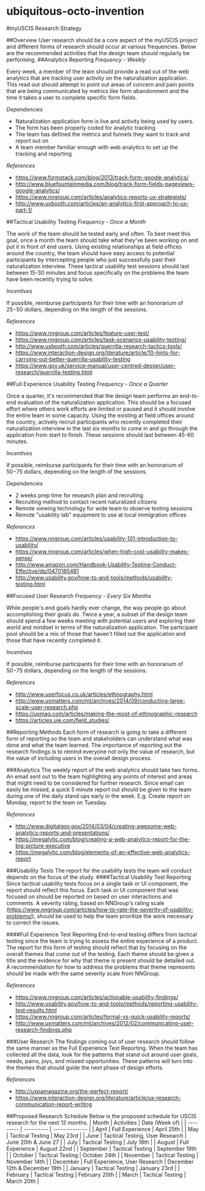 # ubiquitous-octo-invention

#myUSCIS Research Strategy

##Overview
User research should be a core aspect of the myUSCIS project and different forms of research should occur at various frequencies. Below are the recommended activities that the design team should regularly be performing.
##Analytics Reporting
_Frequency - Weekly_

Every week, a member of the team should provide a read out of the web analytics that are tracking user activity on the naturalization application. This read out should attempt to point out areas of concern and pain points that are being communicated by metrics like form abandonment and the time it takes a user to complete specific form fields.

_Dependencies_
* Naturalization application form is live and activity being used by users.
* The form has been properly coded for analytic tracking
* The team has defined the metrics and funnels they want to track and report out on
* A team member familiar enough with web analytics to set up the tracking and reporting

_References_
* https://www.formstack.com/blog/2013/track-form-google-analytics/
* http://www.bluefountainmedia.com/blog/track-form-fields-pageviews-google-analytics/
* https://www.nngroup.com/articles/analytics-reports-ux-strategists/
* http://www.uxbooth.com/articles/an-analytics-first-approach-to-ux-part-1/

##Tactical Usability Testing
_Frequency - Once a Month_

The work of the team should be tested early and often. To best meet this goal, once a month the team should take what they've been working on and put it in front of end users. Using existing relationships at field offices around the country, the team should have easy access to potential participants by intercepting people who just successfully past their naturalization interview. These tactical usability test sessions should last between 15-30 minutes and focus specifically on the problems the team have been recently trying to solve.

_Incentives_

If possible, reimburse participants for their time with an honorarium of $25-$50 dollars, depending on the length of the sessions.

_References_
* https://www.nngroup.com/articles/feature-user-test/
* https://www.nngroup.com/articles/task-scenarios-usability-testing/
* http://www.uxbooth.com/articles/guerrilla-research-tactics-tools/
* https://www.interaction-design.org/literature/article/10-hints-for-carrying-out-better-guerrilla-usability-testing
* https://www.gov.uk/service-manual/user-centred-design/user-research/guerrilla-testing.html

##Full Experience Usability Testing
_Frequency - Once a Quarter_

Once a quarter, it's recommended that the design team performs an end-to-end evaluation of the naturalization application. This should be a focused effort where others work efforts are limited or paused and it should involve the entire team in some capacity. Using the existing at field offices around the country, actively recruit participants who recently completed their naturalization interview in the last six months to come in and go through the application from start to finish. These sessions should last between 45-60 minutes.

_Incentives_

If possible, reimburse participants for their time with an honorarium of $50-$75 dollars, depending on the length of the sessions.

_Dependencies_
* 2 weeks prep time for research plan and recruiting
* Recruiting method to contact recent naturalized citizens
* Remote viewing technology for wide team to observe testing sessions
* Remote "usability lab" equipment to use at local immigration offices

_References_
* https://www.nngroup.com/articles/usability-101-introduction-to-usability/
* https://www.nngroup.com/articles/when-high-cost-usability-makes-sense/
* http://www.amazon.com/Handbook-Usability-Testing-Conduct-Effective/dp/0470185481
* http://www.usability.gov/how-to-and-tools/methods/usability-testing.html

##Focused User Research
_Frequency - Every Six Months_

While people's end goals hardly ever change, the way people go about accomplishing their goals do. Twice a year, a subset of the design team should spend a few weeks meeting with potential users and exploring their world and mindset in terms of the naturalization application. The participant pool should be a mix of those that haven't filled out the application and those that have recently completed it.

_Incentives_

If possible, reimburse participants for their time with an honorarium of $50-$75 dollars, depending on the length of the sessions.

_References_
* http://www.userfocus.co.uk/articles/ethnography.html
* http://www.uxmatters.com/mt/archives/2014/09/conducting-large-scale-user-research.php
* https://uxmag.com/articles/making-the-most-of-ethnographic-research
* https://articles.uie.com/field_studies/

##Reporting Methods
Each form of research is going to take a different form of reporting so the team and stakeholders can understand what was done and what the team learned. The importance of reporting out the research findings is to remind everyone not only the value of research, but the value of including users in the overall design process.

###Analytics
The weekly report of the web analytics should take two forms. An email sent out to the team highlighting any points of interest and areas that might need to be considered for further research. Since email can easily be missed, a quick 5 minute report out should be given to the team during one of the daily stand ups early in the week. E.g. Create report on Monday, report to the team on Tuesday.

_References_
* http://www.digitalgov.gov/2014/03/04/creating-awesome-web-analytics-reports-and-presentations/
* https://megalytic.com/blog/creating-a-web-analytics-report-for-the-big-picture-executive
* https://megalytic.com/blog/elements-of-an-effective-web-analytics-report

###Usability Tests
The report for the usability tests the team will conduct depends on the focus of the study.
####Tactical Usability Test Reporting
Since tactical usability tests focus on a single task or UI component, the report should reflect this focus. Each task or UI component that was focused on should be reported on based on user interactions and comments. A severity rating, based on NNGroup's rating scale (https://www.nngroup.com/articles/how-to-rate-the-severity-of-usability-problems/), should be used to help the team prioritize the work necessary to correct the issues.

####Full Experience Test Reporting
End-to-end testing differs from tactical testing since the team is trying to assess the entire experience of a product. The report for this form of testing should reflect that by focusing on the overall themes that come out of the testing. Each theme should be given a title and the evidence for why that theme is present should be detailed out. A recommendation for how to address the problems that theme represents should be made with the same severity scale from NNGroup.

_References_
* https://www.nngroup.com/articles/actionable-usability-findings/
* http://www.usability.gov/how-to-and-tools/methods/reporting-usability-test-results.html
* https://www.nngroup.com/articles/formal-vs-quick-usability-reports/
* http://www.uxmatters.com/mt/archives/2012/02/communicating-user-research-findings.php

###User Research
The findings coming out of user research should follow the same manner as the Full Experience Test Reporting. When the team has collected all the data, look for the patterns that stand out around user goals, needs, pains, joys, and missed opportunities. These patterns will turn into the themes that should guide the next phase of design efforts. 

_References_
* http://uxpamagazine.org/the-perfect-report/
* https://www.interaction-design.org/literature/article/ux-research-communication-report-writing

##Proposed Research Schedule
Below is the proposed schedule for USCIS research for the next 12 months.
| Month     | Activities | Date (Week of) |
| --------- | ---------- | -------------- | 
| April     | Full Experience | April 25th |
| May       | Tactical Testing | May 23rd |
| June      | Tactical Testing, User Research | June 20th & June 27 |
| July      | Tactical Testing | July 18th |
| August    | Full Experience | August 22nd |
| September | Tactical Testing | September 19th |
| October   | Tactical Testing | October 24th |
| November  | Tactical Testing | November 14th |
| December  | Full Experience, User Research | December 12th & December 19th |
| January   | Tactical Testing | January 23rd |
| February  | Tactical Testing | February 20th |
| March     | Tactical Testing | March 20th |
